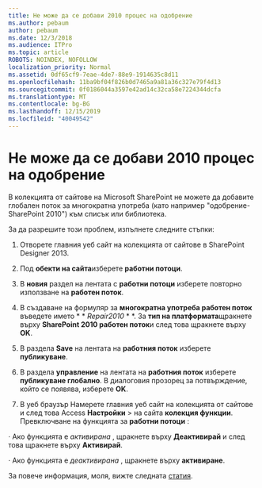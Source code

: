 ```yaml
---
title: Не може да се добави 2010 процес на одобрение
ms.author: pebaum
author: pebaum
ms.date: 12/3/2018
ms.audience: ITPro
ms.topic: article
ROBOTS: NOINDEX, NOFOLLOW
localization_priority: Normal
ms.assetid: 0df65cf9-7eae-4de7-88e9-1914635c8d11
ms.openlocfilehash: 11ba9bf04f826b0d7465a9a81a36c327e79f4d13
ms.sourcegitcommit: 0f0186044a3597e42ad14c32ca58e7224344dcfa
ms.translationtype: MT
ms.contentlocale: bg-BG
ms.lasthandoff: 12/15/2019
ms.locfileid: "40049542"
---
```

# <a name="unable-to-add-2010-approval-workflow"></a>Не може да се добави 2010 процес на одобрение

В колекцията от сайтове на Microsoft SharePoint не можете да добавите глобален поток за многократна употреба (като например "одобрение-SharePoint 2010") към списък или библиотека.
  
За да разрешите този проблем, изпълнете следните стъпки: 
  
1. Отворете главния уеб сайт на колекцията от сайтове в SharePoint Designer 2013.
  
2. Под **обекти на сайта**изберете **работни потоци**. 
  
3. В **новия** раздел на лентата с **работни потоци** изберете повторно използване на **работен поток**. 
  
4. В създаване на формуляр за **многократна употреба работен поток** въведете името * * *Repair2010* * *. За **тип на платформата**щракнете върху **SharePoint 2010 работен поток**и след това щракнете върху **OK**. 
  
1. В раздела **Save** на лентата на **работния поток** изберете **публикуване**. 
  
2. В раздела **управление** на лентата на **работния поток** изберете **публикуване глобално**. В диалоговия прозорец за потвърждение, който се появява, изберете **OK**. 
  
3. В уеб браузър Намерете главния уеб сайт на колекцията от сайтове и след това Access **Настройки** \> на сайта **колекция функции**. Превключване на функцията за **работни потоци** : 
  
· Ако функцията е *активирана* , щракнете върху **Деактивирай** и след това щракнете върху **Активирай**. 
  
· Ако функцията е *деактивирана* , щракнете върху **активиране**. 
  
За повече информация, моля, вижте следната [статия](https://go.microsoft.com/fwlink/?linkid=2047770&amp;clcid=0x409).
  

